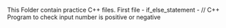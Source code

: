 This Folder contain practice C++ files.
First file - if_else_statement - // C++ Program to check input number is positive or negative
